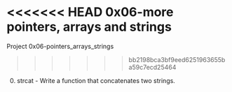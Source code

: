 <<<<<<< HEAD
0x06-more pointers, arrays and strings
=======
Project 0x06-pointers_arrays_strings
>>>>>>> bb2198bca3bf9eed6251963655ba59c7ecd25464
0. strcat - Write a function that concatenates two strings.
